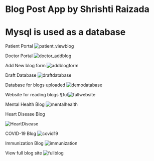 # Blog Post App by Shrishti Raizada 
# Mysql is used as a database

Patient Portal
![patient_viewblog](https://github.com/ShrishtiRaizada/Task2/assets/70793477/5103bdb8-8e63-4e80-afe2-89e657342399)

Doctor Portal
![doctor_addblog](https://github.com/ShrishtiRaizada/Task2/assets/70793477/90a67646-ed8d-4c90-bbc8-4e712cbb72f8)

Add New blog form
![addblogform](https://github.com/ShrishtiRaizada/Task2/assets/70793477/f2122111-760e-4e2e-8810-565251a356b3)

Draft Database
![draftdatabase](https://github.com/ShrishtiRaizada/Task2/assets/70793477/d38051f6-7283-4c43-b83b-98be6510ed10)

Database for blogs uploaded
![demodatabase](https://github.com/ShrishtiRaizada/Task2/assets/70793477/94b3621e-aaa5-48a4-ae08-2c803d2e517b)

Website for reading blogs
![ful![fullwebsite](https://github.com/ShrishtiRaizada/Task2/assets/70793477/9e3dc934-dcb6-4dc2-bde0-a65d84a1081d)


Mental Health Blog
![mentalhealth](https://github.com/ShrishtiRaizada/Task2/assets/70793477/54997d6f-d5a9-4213-b7a9-0b6a4589050f)

Heart Disease Blog

![HeartDisease](https://github.com/ShrishtiRaizada/Task2/assets/70793477/6557bdd9-c7a2-44db-abb2-fb2cc741a386)

COVID-19 Blog
![covid19](https://github.com/ShrishtiRaizada/Task2/assets/70793477/f6bf1b87-aa33-4140-ae53-d196419d190d)

Immunization Blog
![immunization](https://github.com/ShrishtiRaizada/Task2/assets/70793477/7678aeba-b3f4-4b2b-872b-8d169b0ce76a)

View full blog site
![fullblog](https://github.com/ShrishtiRaizada/Task2/assets/70793477/049d7aca-920e-4f93-95bd-ca3bb152526c)
